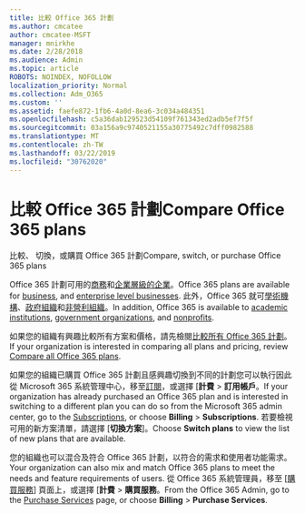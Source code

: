 ```yaml
---
title: 比較 Office 365 計劃
ms.author: cmcatee
author: cmcatee-MSFT
manager: mnirkhe
ms.date: 2/28/2018
ms.audience: Admin
ms.topic: article
ROBOTS: NOINDEX, NOFOLLOW
localization_priority: Normal
ms.collection: Adm_O365
ms.custom: ''
ms.assetid: faefe872-1fb6-4a0d-8ea6-3c034a484351
ms.openlocfilehash: c5a36dab129523d54109f761343ed2adb5ef7f5f
ms.sourcegitcommit: 03a156a9c9740521155a30775492c7dff0982588
ms.translationtype: MT
ms.contentlocale: zh-TW
ms.lasthandoff: 03/22/2019
ms.locfileid: "30762020"
---
```

# <a name="compare-office-365-plans"></a><span data-ttu-id="0d98c-102">比較 Office 365 計劃</span><span class="sxs-lookup"><span data-stu-id="0d98c-102">Compare Office 365 plans</span></span>

<span data-ttu-id="0d98c-103">比較、 切換，或購買 Office 365 計劃</span><span class="sxs-lookup"><span data-stu-id="0d98c-103">Compare, switch, or purchase Office 365 plans</span></span>
  
<span data-ttu-id="0d98c-104">Office 365 計劃可用的[商務](https://products.office.com/compare-all-microsoft-office-products?tab=2)和[企業層級的企業](https://products.office.com/business/compare-more-office-365-for-business-plans)。</span><span class="sxs-lookup"><span data-stu-id="0d98c-104">Office 365 plans are available for [business](https://products.office.com/compare-all-microsoft-office-products?tab=2), and [enterprise level businesses](https://products.office.com/business/compare-more-office-365-for-business-plans).</span></span> <span data-ttu-id="0d98c-105">此外，Office 365 就可[學術機構](https://products.office.com/academic/compare-office-365-education-plans)、[政府組織](https://products.office.com/government/compare-office-365-government-plans)和[非營利組織](https://products.office.com/nonprofit/office-365-nonprofit-plans-and-pricing?tab=1)。</span><span class="sxs-lookup"><span data-stu-id="0d98c-105">In addition, Office 365 is available to [academic institutions](https://products.office.com/academic/compare-office-365-education-plans), [government organizations](https://products.office.com/government/compare-office-365-government-plans), and [nonprofits](https://products.office.com/nonprofit/office-365-nonprofit-plans-and-pricing?tab=1).</span></span>
  
<span data-ttu-id="0d98c-106">如果您的組織有興趣比較所有方案和價格，請先檢閱[比較所有 Office 365 計劃](https://products.office.com/business/compare-more-office-365-for-business-plans)。</span><span class="sxs-lookup"><span data-stu-id="0d98c-106">If your organization is interested in comparing all plans and pricing, review [Compare all Office 365 plans](https://products.office.com/business/compare-more-office-365-for-business-plans).</span></span>
  
<span data-ttu-id="0d98c-107">如果您的組織已購買 Office 365 計劃且感興趣切換到不同的計劃您可以執行因此從 Microsoft 365 系統管理中心，移至[訂閱](https://go.microsoft.com/fwlink/p/?linkid=842054)，或選擇 [**計費** \> **訂用帳戶**。</span><span class="sxs-lookup"><span data-stu-id="0d98c-107">If your organization has already purchased an Office 365 plan and is interested in switching to a different plan you can do so from the Microsoft 365 admin center, go to the [Subscriptions](https://go.microsoft.com/fwlink/p/?linkid=842054), or choose **Billing** \> **Subscriptions**.</span></span> <span data-ttu-id="0d98c-108">若要檢視可用的新方案清單，請選擇 [**切換方案**]。</span><span class="sxs-lookup"><span data-stu-id="0d98c-108">Choose **Switch plans** to view the list of new plans that are available.</span></span> 
  
<span data-ttu-id="0d98c-109">您的組織也可以混合及符合 Office 365 計劃，以符合的需求和使用者功能需求。</span><span class="sxs-lookup"><span data-stu-id="0d98c-109">Your organization can also mix and match Office 365 plans to meet the needs and feature requirements of users.</span></span> <span data-ttu-id="0d98c-110">從 Office 365 系統管理員，移至 [[購買服務](https://go.microsoft.com/fwlink/p/?linkid=868433)] 頁面上，或選擇 [**計費** \> **購買服務**。</span><span class="sxs-lookup"><span data-stu-id="0d98c-110">From the Office 365 Admin, go to the [Purchase Services](https://go.microsoft.com/fwlink/p/?linkid=868433) page, or choose **Billing** \> **Purchase Services**.</span></span>
  

